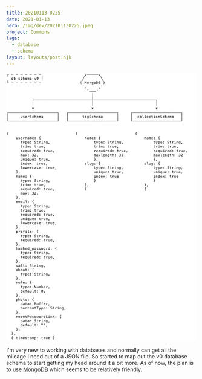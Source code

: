 ```yaml
---
title: 20210113 0225
date: 2021-01-13
hero: /img/dev/202101130225.jpeg
project: Commons
tags:
  - database
  - schema
layout: layouts/post.njk
---
```


![WIP image for 202101130225](/img/dev/202101130225.jpeg)

I'm very new to working with databases and normally can get all the mileage I need out of a JSON file. So started to map out the v0 database schema to start getting my head around it a bit more. As of now, the plan is to use [MongoDB](https://www.mongodb.com/) which seems to be relatively friendly.
